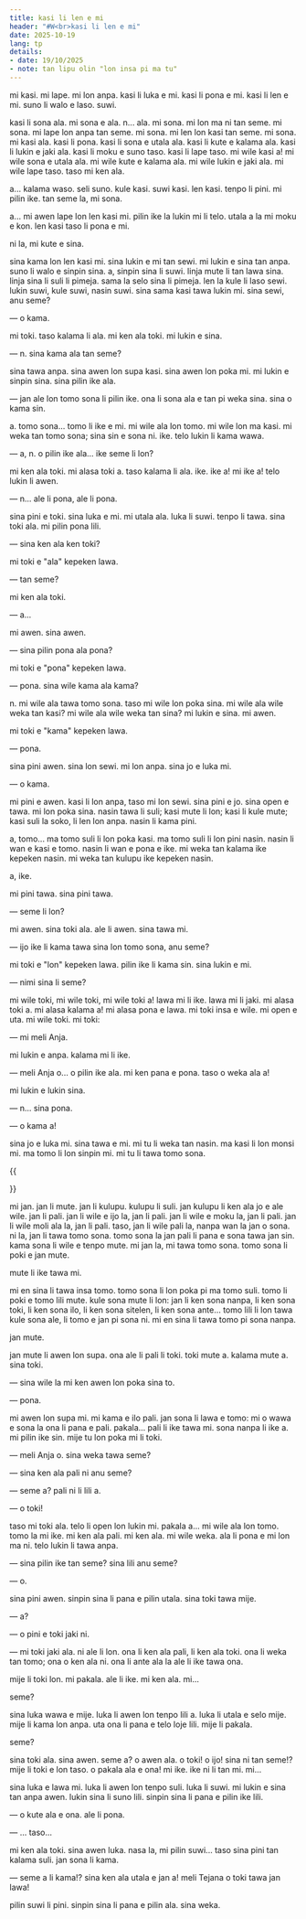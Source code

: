 ```yaml
---
title: kasi li len e mi
header: "#W<br>kasi li len e mi"
date: 2025-10-19
lang: tp
details:
- date: 19/10/2025
- note: tan lipu olin "lon insa pi ma tu"
---
```


mi kasi. mi lape. mi lon anpa. kasi li luka e mi. kasi li pona e mi. kasi li len e mi. suno li walo e laso. suwi.

kasi li sona ala. mi sona e ala. n... ala. mi sona. mi lon ma ni tan seme. mi sona. mi lape lon anpa tan seme. mi sona. mi len lon kasi tan seme. mi sona. mi kasi ala. kasi li pona. kasi li sona e utala ala. kasi li kute e kalama ala. kasi li lukin e jaki ala. kasi li moku e suno taso. kasi li lape taso. mi wile kasi a! mi wile sona e utala ala. mi wile kute e kalama ala. mi wile lukin e jaki ala. mi wile lape taso. taso mi ken ala.

a... kalama waso. seli suno. kule kasi. suwi kasi. len kasi. tenpo li pini. mi pilin ike. tan seme la, mi sona.

a... mi awen lape lon len kasi mi. pilin ike la lukin mi li telo. utala a la mi moku e kon. len kasi taso li pona e mi.

ni la, mi kute e sina.

sina kama lon len kasi mi. sina lukin e mi tan sewi. mi lukin e sina tan anpa. suno li walo e sinpin sina. a, sinpin sina li suwi. linja mute li tan lawa sina. linja sina li suli li pimeja. sama la selo sina li pimeja. len la kule li laso sewi. lukin suwi, kule suwi, nasin suwi. sina sama kasi tawa lukin mi. sina sewi, anu seme?

— o kama.

mi toki. taso kalama li ala. mi ken ala toki. mi lukin e sina.

— n. sina kama ala tan seme?

sina tawa anpa. sina awen lon supa kasi. sina awen lon poka mi. mi lukin e sinpin sina. sina pilin ike ala.

— jan ale lon tomo sona li pilin ike. ona li sona ala e tan pi weka sina. sina o kama sin.

a. tomo sona... tomo li ike e mi. mi wile ala lon tomo. mi wile lon ma kasi. mi weka tan tomo sona; sina sin e sona ni. ike. telo lukin li kama wawa.

— a, n. o pilin ike ala... ike seme li lon?

mi ken ala toki. mi alasa toki a. taso kalama li ala. ike. ike a! mi ike a! telo lukin li awen.

— n... ale li pona, ale li pona.

sina pini e toki. sina luka e mi. mi utala ala. luka li suwi. tenpo li tawa. sina toki ala. mi pilin pona lili.

— sina ken ala ken toki?

mi toki e "ala" kepeken lawa.

— tan seme?

mi ken ala toki.

— a...

mi awen. sina awen.

— sina pilin pona ala pona?

mi toki e "pona" kepeken lawa.

— pona. sina wile kama ala kama?

n. mi wile ala tawa tomo sona. taso mi wile lon poka sina. mi wile ala wile weka tan kasi? mi wile ala wile weka tan sina? mi lukin e sina. mi awen.

mi toki e "kama" kepeken lawa.

— pona.

sina pini awen. sina lon sewi. mi lon anpa. sina jo e luka mi.

— o kama.

mi pini e awen. kasi li lon anpa, taso mi lon sewi. sina pini e jo. sina open e tawa. mi lon poka sina. nasin tawa li suli; kasi mute li lon; kasi li kule mute; kasi suli la soko, li len lon anpa. nasin li kama pini.

a, tomo... ma tomo suli li lon poka kasi. ma tomo suli li lon pini nasin. nasin li wan e kasi e tomo. nasin li wan e pona e ike. mi weka tan kalama ike kepeken nasin. mi weka tan kulupu ike kepeken nasin.

a, ike.

mi pini tawa. sina pini tawa.

— seme li lon?

mi awen. sina toki ala. ale li awen. sina tawa mi.

— ijo ike li kama tawa sina lon tomo sona, anu seme?

mi toki e "lon" kepeken lawa. pilin ike li kama sin. sina lukin e mi.

— nimi sina li seme?

mi wile toki, mi wile toki, mi wile toki a! lawa mi li ike. lawa mi li jaki. mi alasa toki a. mi alasa kalama a! mi alasa pona e lawa. mi toki insa e wile. mi open e uta. mi wile toki. mi toki:

— mi meli Anja.

mi lukin e anpa. kalama mi li ike.

— meli Anja o... o pilin ike ala. mi ken pana e pona. taso o weka ala a!

mi lukin e lukin sina.

— n... sina pona.

— o kama a!

sina jo e luka mi. sina tawa e mi. mi tu li weka tan nasin. ma kasi li lon monsi mi. ma tomo li lon sinpin mi. mi tu li tawa tomo sona.

{{<div>}}

mi jan. jan li mute. jan li kulupu. kulupu li suli. jan kulupu li ken ala jo e ale wile. jan li pali. jan li wile e ijo la, jan li pali. jan li wile e moku la, jan li pali. jan li wile moli ala la, jan li pali. taso, jan li wile pali la, nanpa wan la jan o sona. ni la, jan li tawa tomo sona. tomo sona la jan pali li pana e sona tawa jan sin. kama sona li wile e tenpo mute. mi jan la, mi tawa tomo sona. tomo sona li poki e jan mute.

mute li ike tawa mi.

mi en sina li tawa insa tomo. tomo sona li lon poka pi ma tomo suli. tomo li poki e tomo lili mute. kule sona mute li lon: jan li ken sona nanpa, li ken sona toki, li ken sona ilo, li ken sona sitelen, li ken sona ante... tomo lili li lon tawa kule sona ale, li tomo e jan pi sona ni. mi en sina li tawa tomo pi sona nanpa.

jan mute.

jan mute li awen lon supa. ona ale li pali li toki. toki mute a. kalama mute a. sina toki.

— sina wile la mi ken awen lon poka sina to.

— pona.

mi awen lon supa mi. mi kama e ilo pali. jan sona li lawa e tomo: mi o wawa e sona la ona li pana e pali. pakala... pali li ike tawa mi. sona nanpa li ike a. mi pilin ike sin. mije tu lon poka mi li toki.

— meli Anja o. sina weka tawa seme?

— sina ken ala pali ni anu seme?

— seme a? pali ni li lili a.

— o toki!

taso mi toki ala. telo li open lon lukin mi. pakala a... mi wile ala lon tomo. tomo la mi ike. mi ken ala pali. mi ken ala. mi wile weka. ala li pona e mi lon ma ni. telo lukin li tawa anpa.

— sina pilin ike tan seme? sina lili anu seme?

— o.

sina pini awen. sinpin sina li pana e pilin utala. sina toki tawa mije.

— a?

— o pini e toki jaki ni.

— mi toki jaki ala. ni ale li lon. ona li ken ala pali, li ken ala toki. ona li weka tan tomo; ona o ken ala ni. ona li ante ala la ale li ike tawa ona.

mije li toki lon. mi pakala. ale li ike. mi ken ala. mi...

seme?

sina luka wawa e mije. luka li awen lon tenpo lili a. luka li utala e selo mije. mije li kama lon anpa. uta ona li pana e telo loje lili. mije li pakala.

seme?

sina toki ala. sina awen. seme a? o awen ala. o toki! o ijo! sina ni tan seme!? mije li toki e lon taso. o pakala ala e ona! mi ike. ike ni li tan mi. mi...

sina luka e lawa mi. luka li awen lon tenpo suli. luka li suwi. mi lukin e sina tan anpa awen. lukin sina li suno lili. sinpin sina li pana e pilin ike lili.

— o kute ala e ona. ale li pona.

— ... taso...

mi ken ala toki. sina awen luka. nasa la, mi pilin suwi... taso sina pini tan kalama suli. jan sona li kama.

— seme a li kama!? sina ken ala utala e jan a! meli Tejana o toki tawa jan lawa!

pilin suwi li pini. sinpin sina li pana e pilin ala. sina weka.
